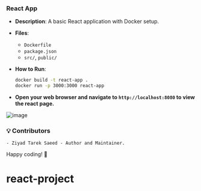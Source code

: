 ### React App
- **Description**: A basic React application with Docker setup.
- **Files**:
  - `Dockerfile`
  - `package.json`
  - `src/`, `public/`
- **How to Run**:
  ```bash
  docker build -t react-app .
  docker run -p 3000:3000 react-app
  ```

- **Open your web browser and navigate to `http://localhost:8080` to view the react page.**

![image](https://github.com/user-attachments/assets/122632f4-9151-4506-9695-fa30caf14c20)


### 💡 Contributors
    - Ziyad Tarek Saeed - Author and Maintainer.

Happy coding! 🚀
# react-project

